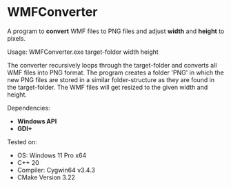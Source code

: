 # WMFConverter

A program to <b>convert</b> WMF files to PNG files and adjust <b>width</b> and <b>height</b> to pixels.

Usage: WMFConverter.exe target-folder width height

The converter recursively loops through the target-folder and converts all WMF files into PNG format.
The program creates a folder 'PNG' in which the new PNG files are stored in a similar folder-structure as they are found in the target-folder.
The WMF files will get resized to the given width and height.

Dependencies:
* <b>Windows API</b>
* <b>GDI+</b>

Tested on:
* OS: Windows 11 Pro x64
* C++ 20
* Compiler: Cygwin64 v3.4.3
* CMake Version 3.22
